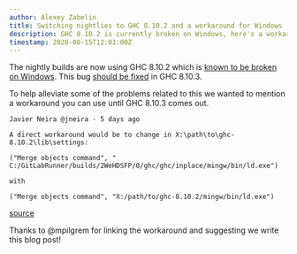 ```yaml
---
author: Alexey Zabelin
title: Switching nightlies to GHC 8.10.2 and a workaround for Windows
description: GHC 8.10.2 is currently broken on Windows, here's a workaround you can use until 8.10.3 is out
timestamp: 2020-08-15T12:01:00Z
---
```


The nightly builds are now using GHC 8.10.2 which is 
[known to be broken on Windows](https://gitlab.haskell.org/ghc/ghc/-/issues/18550). 
This bug [should be fixed](https://gitlab.haskell.org/ghc/ghc/-/issues/18550#note_293049) in GHC 8.10.3.

To help alleviate some of the problems related to this we wanted to mention a
workaround you can use until GHC 8.10.3 comes out.

```
Javier Neira @jneira · 5 days ago

A direct workaround would be to change in X:\path\to\ghc-8.10.2\lib\settings:

("Merge objects command", " C:/GitLabRunner/builds/2WeHDSFP/0/ghc/ghc/inplace/mingw/bin/ld.exe")

with

("Merge objects command", "X:/path/to/ghc-8.10.2/mingw/bin/ld.exe")
```

[source](https://gitlab.haskell.org/ghc/ghc/-/issues/18550#note_293297)

Thanks to @mpilgrem for linking the workaround and suggesting we write this blog post!
